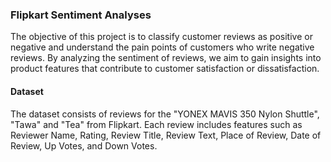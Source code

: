 ### Flipkart Sentiment Analyses

The objective of this project is to classify customer reviews as positive or negative and understand the pain points of customers who write negative reviews. By analyzing the sentiment of reviews, we aim to gain insights into product features that contribute to customer satisfaction or dissatisfaction.

#### Dataset
The dataset consists of  reviews for the "YONEX MAVIS 350 Nylon Shuttle", "Tawa" and "Tea" from Flipkart. Each review includes features such as Reviewer Name, Rating, Review Title, Review Text, Place of Review, Date of Review, Up Votes, and Down Votes.
